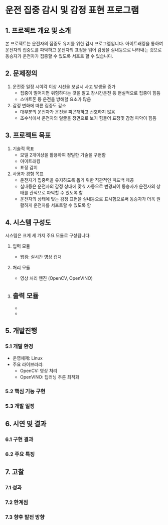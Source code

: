 # 운전 집중 감시 및 감정 표현 프로그램 

## 1. 프로젝트 개요 및 소개 

본 프로젝트는 운전자의 집중도 유지를 위한 감시 프로그램입니다. 아이트래킹을 통하여 운전자의 집중도를 파악하고 운전자의 표정을 읽어 감정을 실내등으로 나타내는 것으로 동승자가 운전자가 집중할 수 있도록 서포트 할 수 있습니다.

## 2. 문제정의


1.  운전중 일정 시야각 이상 시선을 보낼시 사고 발생율 증가
    -  집중이 떨어지면 위험하다는 것을 알고 장시간운전 등 현실적으로 집중이 힘듬
    -  스마트폰 등 운전을 방해할 요소가 많음
2.  감정 변화에 따른 집중도 감소 
    -  대부분의 운전자가 운전을 피곤해하고 선호하지 않음
    -  조수석에서 운전자의 얼굴을 정면으로 보기 힘들어 표정및 감정 파악이 힘듬 

## 3. 프로젝트 목표

1.  기술적 목표
    -   모델 2개이상을 활용하여 정밀한 기술을 구현함
    -   아이트래킹
    -   표정 감지
2.  사용자 경험 목표
    -   운전자가 집중력을 유지하도록 돕기 위한 직관적인 피드백 제공
    -   실내등은 운전자의 감정 상태에 맞춰 자동으로 변경되어 동승자가 운전자의 상태를 관적으로 파악할 수 있도록 함
    -   운전자의 상태에 맞는 감정 표현을 실내등으로 표시함으로써 동승자가 더욱 원활하게 운전자를 서포트할 수 있도록 함

## 4. 시스템 구성도

시스템은 크게 세 가지 주요 모듈로 구성됩니다:

1.  입력 모듈
    -   웹캠: 실시간 영상 캡처

2.  처리 모듈
    -   영상 처리 엔진 (OpenCV, OpenVINO)

3.  출력 모듈
    -   
    -   
    -   

## 5. 개발진행

### 5.1 개발 환경

-   운영체제: Linux
-   주요 라이브러리:
    -   OpenCV: 영상 처리
    -   OpenVINO: 딥러닝 추론 최적화

### 5.2 핵심 기능 구현



### 5.3 개발 일정


## 6. 시연 및 결과

### 6.1 구현 결과


### 6.2 주요 특징


## 7. 고찰

### 7.1 성과


### 7.2 한계점


### 7.3 향후 발전 방향

